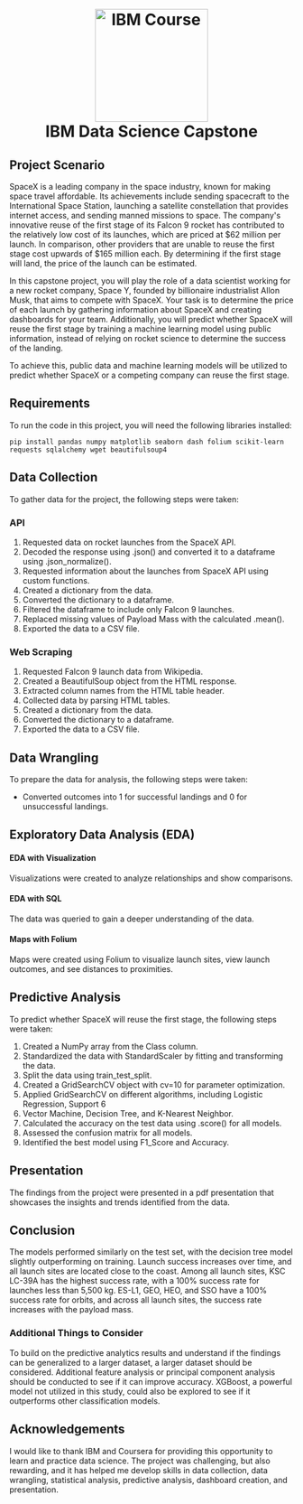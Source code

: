 <h1 align='center'>
<br>
<img src="https://180dc.org/wp-content/uploads/2022/04/ibm-logo-.png" alt="IBM Course" width="200">
<br>
 IBM Data Science Capstone
 
 ## Project Scenario
 
SpaceX is a leading company in the space industry, known for making space travel affordable. Its achievements include sending spacecraft to the International Space Station, launching a satellite constellation that provides internet access, and sending manned missions to space. The company's innovative reuse of the first stage of its Falcon 9 rocket has contributed to the relatively low cost of its launches, which are priced at $62 million per launch. In comparison, other providers that are unable to reuse the first stage cost upwards of $165 million each. By determining if the first stage will land, the price of the launch can be estimated.

In this capstone project, you will play the role of a data scientist working for a new rocket company, Space Y, founded by billionaire industrialist Allon Musk, that aims to compete with SpaceX. Your task is to determine the price of each launch by gathering information about SpaceX and creating dashboards for your team. Additionally, you will predict whether SpaceX will reuse the first stage by training a machine learning model using public information, instead of relying on rocket science to determine the success of the landing.

To achieve this, public data and machine learning models will be utilized to predict whether SpaceX or a competing company can reuse the first stage.

## Requirements

To run the code in this project, you will need the following libraries installed:

`pip install pandas numpy matplotlib seaborn dash folium scikit-learn requests sqlalchemy wget beautifulsoup4`

## Data Collection

To gather data for the project, the following steps were taken:

### API

1. Requested data on rocket launches from the SpaceX API.
2. Decoded the response using .json() and converted it to a dataframe using
   .json_normalize().
3. Requested information about the launches from SpaceX API using custom functions.
4. Created a dictionary from the data.
5. Converted the dictionary to a dataframe.
6. Filtered the dataframe to include only Falcon 9 launches.
7. Replaced missing values of Payload Mass with the calculated .mean().
8. Exported the data to a CSV file.

### Web Scraping

1. Requested Falcon 9 launch data from Wikipedia.
2. Created a BeautifulSoup object from the HTML response.
3. Extracted column names from the HTML table header.
4. Collected data by parsing HTML tables.
5. Created a dictionary from the data.
6. Converted the dictionary to a dataframe.
7. Exported the data to a CSV file.

## Data Wrangling

To prepare the data for analysis, the following steps were taken:

- Converted outcomes into 1 for successful landings and 0 for unsuccessful landings.

## Exploratory Data Analysis (EDA)

#### EDA with Visualization

Visualizations were created to analyze relationships and show comparisons.

#### EDA with SQL

The data was queried to gain a deeper understanding of the data.

#### Maps with Folium

Maps were created using Folium to visualize launch sites, view launch outcomes, and see distances to proximities.

## Predictive Analysis

To predict whether SpaceX will reuse the first stage, the following steps were taken:

1. Created a NumPy array from the Class column.
2. Standardized the data with StandardScaler by fitting and transforming the data.
3. Split the data using train_test_split.
4. Created a GridSearchCV object with cv=10 for parameter optimization.
5. Applied GridSearchCV on different algorithms, including Logistic Regression, Support 6
6. Vector Machine, Decision Tree, and K-Nearest Neighbor.
7. Calculated the accuracy on the test data using .score() for all models.
8. Assessed the confusion matrix for all models.
9. Identified the best model using F1_Score and Accuracy.

## Presentation

The findings from the project were presented in a pdf presentation that showcases the insights and trends identified from the data.

## Conclusion

The models performed similarly on the test set, with the decision tree model slightly outperforming on training. Launch success increases over time, and all launch sites are located close to the coast. Among all launch sites, KSC LC-39A has the highest success rate, with a 100% success rate for launches less than 5,500 kg. ES-L1, GEO, HEO, and SSO have a 100% success rate for orbits, and across all launch sites, the success rate increases with the payload mass.

### Additional Things to Consider

To build on the predictive analytics results and understand if the findings can be generalized to a larger dataset, a larger dataset should be considered. Additional feature analysis or principal component analysis should be conducted to see if it can improve accuracy. XGBoost, a powerful model not utilized in this study, could also be explored to see if it outperforms other classification models.

## Acknowledgements

I would like to thank IBM and Coursera for providing this opportunity to learn and practice data science. The project was challenging, but also rewarding, and it has helped me develop skills in data collection, data wrangling, statistical analysis, predictive analysis, dashboard creation, and presentation.
